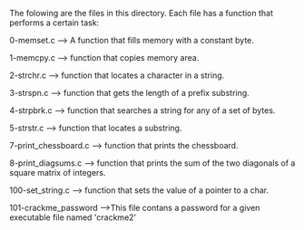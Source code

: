 The folowing are the files in this directory. Each file has a function that performs a certain task:

0-memset.c --> A function that fills memory with a constant byte.

1-memcpy.c --> function that copies memory area.

2-strchr.c --> function that locates a character in a string.

3-strspn.c --> function that gets the length of a prefix substring.

4-strpbrk.c --> function that searches a string for any of a set of bytes.

5-strstr.c --> function that locates a substring.

7-print_chessboard.c --> function that prints the chessboard.

8-print_diagsums.c --> function that prints the sum of the two diagonals of a square matrix of integers.

100-set_string.c --> function that sets the value of a pointer to a char.

101-crackme_password -->This file contans a password for a given executable file named 'crackme2'
